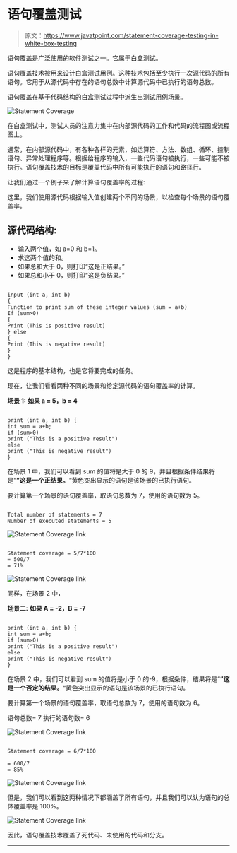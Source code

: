 # 语句覆盖测试

> 原文：<https://www.javatpoint.com/statement-coverage-testing-in-white-box-testing>

语句覆盖是广泛使用的软件测试之一。它属于白盒测试。

语句覆盖技术被用来设计白盒测试用例。这种技术包括至少执行一次源代码的所有语句。它用于从源代码中存在的语句总数中计算源代码中已执行的语句总数。

语句覆盖在基于代码结构的白盒测试过程中派生出测试用例场景。

![Statement Coverage ](img/f1962c8768a5edce52945828927c4d33.png)

在白盒测试中，测试人员的注意力集中在内部源代码的工作和代码的流程图或流程图上。

通常，在内部源代码中，有各种各样的元素，如运算符、方法、数组、循环、控制语句、异常处理程序等。根据给程序的输入，一些代码语句被执行，一些可能不被执行。语句覆盖技术的目标是覆盖代码中所有可能执行的语句和路径行。

让我们通过一个例子来了解计算语句覆盖率的过程:

这里，我们使用源代码根据输入值创建两个不同的场景，以检查每个场景的语句覆盖率。

## 源代码结构:

*   输入两个值，如 a=0 和 b=1。
*   求这两个值的和。
*   如果总和大于 0，则打印“这是正结果。”
*   如果总和小于 0，则打印“这是负结果。”

```

input (int a, int b) 
{ 
Function to print sum of these integer values (sum = a+b) 
If (sum>0) 
{ 
Print (This is positive result) 
} else  
{ 
Print (This is negative result) 
} 
} 

```

这是程序的基本结构，也是它将要完成的任务。

现在，让我们看看两种不同的场景和给定源代码的语句覆盖率的计算。

**场景 1:**
**如果 a = 5，b = 4**

```

print (int a, int b) { 
int sum = a+b; 
if (sum>0) 
print ("This is a positive result") 
else 
print ("This is negative result") 
} 

```

在场景 1 中，我们可以看到 sum 的值将是大于 0 的 9，并且根据条件结果将是“**”这是一个正结果。**“黄色突出显示的语句是该场景的已执行语句。

要计算第一个场景的语句覆盖率，取语句总数为 7，使用的语句数为 5。

```

Total number of statements = 7
Number of executed statements = 5

```

![Statement Coverage link](img/6e4787eef50aff6d682a40a5d8aff5e3.png)

```

Statement coverage = 5/7*100 
= 500/7
= 71% 

```

![Statement Coverage link](img/80a8d3324d542db3287df088fdb7ec8b.png)

同样，在场景 2 中，

**场景二:**
**如果 A = -2，B = -7**

```

print (int a, int b) { 
int sum = a+b; 
if (sum>0) 
print ("This is a positive result") 
else 
print ("This is negative result") 
} 

```

在场景 2 中，我们可以看到 sum 的值将是小于 0 的-9，根据条件，结果将是“**”这是一个否定的结果。**“黄色突出显示的语句是该场景的已执行语句。

要计算第一个场景的语句覆盖率，取语句总数为 7，使用的语句数为 6。

语句总数= 7
执行的语句数= 6

![Statement Coverage link](img/7f8542801f8231c3a38b5514b299e793.png)

```

Statement coverage = 6/7*100 

= 600/7
= 85%

```

![Statement Coverage link](img/be8a9ab09af470a4ab3a46fcd823ba02.png)

但是，我们可以看到这两种情况下都涵盖了所有语句，并且我们可以认为语句的总体覆盖率是 100%。

![Statement Coverage link](img/404035ebfe458bd63ca807bfda8cabbe.png)

因此，语句覆盖技术覆盖了死代码、未使用的代码和分支。

* * *